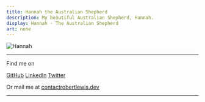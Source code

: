 ```yaml
---
title: Hannah the Australian Shepherd
description: My beautiful Australian Shepherd, Hannah.
display: Hannah - The Australian Shepherd
art: none
---
```


![Hannah](../public/hannah.png)

---

Find me on

<p flex="~ gap-2 wrap" class="mt--2!">
  <a href="https://github.com/robbylew" target="_blank"><span op75 i-simple-icons-github /> GitHub</a>
  <a href="https://linkedin.com/in/robbylew" target="_blank"><span op75 i-simple-icons-linkedin /> LinkedIn</a>
  <a href="https://x.com/roberthedev"><span op75 i-ri-twitter-x-fill /> Twitter</a>
</p>
Or mail me at <a href="mailto:contact@robertlewis.dev"><span font-mono>contact<span i-carbon-at/>robertlewis.dev</span></a>

---
